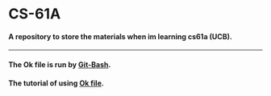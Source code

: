 # CS-61A
#### **A repository to store the materials when im learning cs61a (UCB).**
---
#### **The Ok file is run by [Git-Bash](https://git-scm.com/).**
#### **The tutorial of using [Ok file](https://inst.eecs.berkeley.edu/~cs61a/su20/articles/using-ok.html#signing-in-with-ok).**
